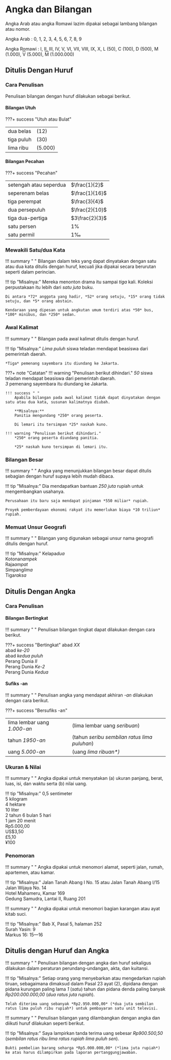 

# Angka dan Bilangan

Angka Arab atau angka Romawi lazim dipakai sebagai
lambang bilangan atau nomor.

Angka Arab : 0, 1, 2, 3, 4, 5, 6, 7, 8, 9

Angka Romawi : I, II, III, IV, V, VI, VII, VIII, IX, X, L (50), C
(100), D (500), M (1.000), <span style="text-decoration:overline;">V</span> (5.000), <span style="text-decoration:overline;">M</span> (1.000.000)

## Ditulis Dengan Huruf

### Cara Penulisan

Penulisan bilangan dengan huruf dilakukan sebagai berikut.

#### Bilangan Utuh

???+ success "Utuh atau Bulat"
    <table>
      <tr>
        <td>dua belas</td>
        <td>(12)</td>
      </tr>
      <tr>
        <td>tiga puluh</td>
        <td>(30)</td>
      </tr>
      <tr>
        <td>lima ribu</td>
        <td>(5.000)</td>
      </tr>
    </table>

#### Bilangan Pecahan


  <!-- ## _Mathjax.js_ sebagai prasyarat *Arithmatex*. ## -->
  <script src="https://cdnjs.cloudflare.com/ajax/libs/mathjax/2.7.0/MathJax.js?config=TeX-MML-AM_CHTML"></script>
  <!-- selesai -->


???+ success "Pecahan"
    <table>
      <tr>
        <td>setengah atau seperdua</td>
        <td>$\frac{1}{2}$</td>
      </tr>
      <tr>
        <td>seperenam belas</td>
        <td>$\frac{1}{16}$</td>
      </tr>
      <tr>
        <td>tiga perempat</td>
        <td>$\frac{3}{4}$</td>
      </tr>
      <tr>
        <td>dua persepuluh</td>
        <td>$\frac{2}{10}$</td>
      </tr>
      <tr>
        <td>tiga dua-pertiga</td>
        <td>$3\frac{2}{3}$</td>
      </tr>
      <tr>
        <td>satu persen</td>
        <td>$1\%$</td>
      </tr>
      <tr>
        <td>satu permil</td>
        <td>$1‰$</td>
      </tr>
    </table>

### Mewakili Satu/dua Kata

!!! summary " "
    Bilangan dalam teks yang dapat dinyatakan dengan satu atau dua kata ditulis dengan huruf, kecuali jika dipakai secara berurutan seperti dalam perincian.

!!! tip "Misalnya:"
    Mereka menonton drama itu sampai *tiga* kali.
    Koleksi perpustakaan itu lebih dari *satu juta* buku.

    Di antara *72* anggota yang hadir, *52* orang setuju, *15* orang tidak setuju, dan *5* orang abstain.

    Kendaraan yang dipesan untuk angkutan umum terdiri atas *50* bus, *100* minibus, dan *250* sedan.
    

### Awal Kalimat

!!! summary " "
    Bilangan pada awal kalimat ditulis dengan huruf.

!!! tip "Misalnya:"
    *Lima puluh* siswa teladan mendapat beasiswa dari pemerintah daerah.

    *Tiga* pemenang sayembara itu diundang ke Jakarta.
    
???+ note "Catatan"
    !!! warning "Penulisan berikut dihindari."
        *50* siswa teladan mendapat beasiswa dari pemerintah daerah.  
        *3* pemenang sayembara itu diundang ke Jakarta.

    !!! success " "
        Apabila bilangan pada awal kalimat tidak dapat dinyatakan dengan satu atau dua kata, susunan kalimatnya diubah.

        **Misalnya:**  
        Panitia mengundang *250* orang peserta.

        Di lemari itu tersimpan *25* naskah kuno.
    
    !!! warning "Penulisan berikut dihindari."
        *250* orang peserta diundang panitia.

        *25* naskah kuno tersimpan di lemari itu.

### Bilangan Besar

!!! summary " "
    Angka yang menunjukkan bilangan besar dapat ditulis sebagian dengan huruf supaya lebih mudah dibaca.

!!! tip "Misalnya:"
    Dia mendapatkan bantuan *250 juta* rupiah untuk mengembangkan usahanya.

    Perusahaan itu baru saja mendapat pinjaman *550 miliar* rupiah.

    Proyek pemberdayaan ekonomi rakyat itu memerlukan biaya *10 triliun* rupiah.
    
### Memuat Unsur Geografi

!!! summary " "
    Bilangan yang digunakan sebagai unsur nama geografi ditulis dengan huruf.

!!! tip "Misalnya:"
    Kelapa*dua*  
    Kotonan*ampek*  
    Raja*ampat*  
    Simpang*lima*  
    Tiga*raksa*
    
## Ditulis Dengan Angka

### Cara Penulisan

#### Bilangan Bertingkat

!!! summary " "
    Penulisan bilangan tingkat dapat dilakukan dengan cara berikut.

???+ success "Bertingkat"
    abad *XX*  
    abad *ke-20*  
    abad *kedua puluh*  
    Perang Dunia *II*  
    Perang Dunia *Ke-2*  
    Perang Dunia *Kedua*  
    
#### Sufiks <span class="penanda">-an</span>

!!! summary " "
    Penulisan angka yang mendapat akhiran *-an* dilakukan dengan cara berikut.

???+ success "Bersufiks -an"
    <table>
    <tr>
    <td>lima lembar uang <em>1.000-an</em></td>
    <td>(lima lembar uang <em>seribuan</em>)</td>
    </tr>
    <tr>
    <td>tahun <em>1950-an</em></td>
    <td>(tahun <em>seribu sembilan ratus lima puluhan</em>)</td>
    </tr>
    <tr>
    <td>uang <em>5.000-an</em></td>
    <td>(uang <em>lima ribuan*<em></em>)</td>
    </tr>
    </table>

### Ukuran & Nilai

!!! summary " "
    Angka dipakai untuk menyatakan (a) ukuran panjang, berat, luas, isi, dan waktu serta (b) nilai uang.

!!! tip "Misalnya:"
    0,5 sentimeter  
    5 kilogram  
    4 hektare  
    10 liter  
    2 tahun 6 bulan 5 hari  
    1 jam 20 menit  
    Rp5.000,00  
    US$3,50  
    £5,10  
    ¥100
    
### Penomoran

!!! summary " "
    Angka dipakai untuk menomori alamat, seperti jalan, rumah, apartemen, atau kamar.

!!! tip "Misalnya:"
    Jalan Tanah Abang I No. 15 atau Jalan Tanah Abang I/15  
    Jalan Wijaya No. 14  
    Hotel Mahameru, Kamar 169  
    Gedung Samudra, Lantai II, Ruang 201  
    
!!! summary " "
    Angka dipakai untuk menomori bagian karangan atau ayat kitab suci.

!!! tip "Misalnya:"
    Bab X, Pasal 5, halaman 252  
    Surah Yasin: 9  
    Markus 16: 15—16

## Ditulis dengan Huruf dan Angka

!!! summary " "
    Penulisan bilangan dengan angka dan huruf sekaligus dilakukan dalam peraturan perundang-undangan, akta, dan kuitansi.

!!! tip "Misalnya:"
    Setiap orang yang menyebarkan atau mengedarkan rupiah tiruan, sebagaimana dimaksud dalam Pasal 23 ayat (2), dipidana dengan pidana kurungan paling lama *1* (*satu*) tahun dan pidana denda paling banyak *Rp200.000.000,00* (*dua ratus juta rupiah*).

    Telah diterima uang sebanyak *Rp2.950.000,00* (*dua juta sembilan ratus lima puluh ribu rupiah*) untuk pembayaran satu unit televisi.
    
!!! summary " "
    Penulisan bilangan yang dilambangkan dengan angka dan diikuti huruf dilakukan seperti berikut.

!!! tip "Misalnya:"
    Saya lampirkan tanda terima uang sebesar *Rp900.500,50* (*sembilan ratus ribu lima ratus rupiah lima puluh sen*).

    Bukti pembelian barang seharga *Rp5.000.000,00* (*lima juta rupiah*) ke atas harus dilampirkan pada laporan pertanggungjawaban.
    
